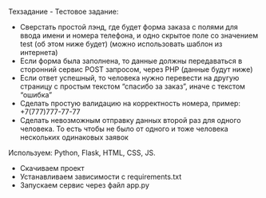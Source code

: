 Техзадание - Тестовое задание:
- Сверстать простой лэнд, где будет форма заказа с полями для ввода имени и номера телефона, и одно скрытое поле со значением test (об этом ниже будет)
(можно использовать шаблон из интернета)
- Если форма была заполнена, то данные должны передаваться в сторонний сервис POST запросом, через PHP (данные будут ниже)
- Если ответ успешный, то человека нужно перевести на другую страницу с простым текстом “спасибо за заказ”, иначе с текстом “ошибка”
- Сделать простую валидацию на корректность номера, пример: +7(777)777-77-77
- Сделать невозможным отправку данных второй раз для одного человека. То есть чтобы не было от одного и тоже человека нескольких одинаковых заявок

Используем: Python, Flask, HTML, CSS, JS.
- Скачиваем проект
- Устанавливаем зависимости с requirements.txt 
- Запускаем сервис через файл app.py